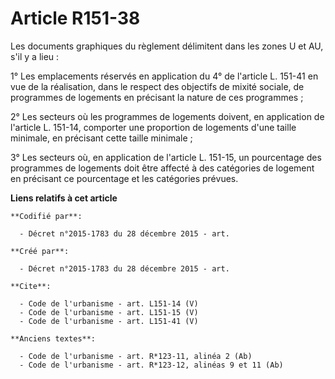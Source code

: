 # Article R151-38

Les documents graphiques du règlement délimitent dans les zones U et AU, s'il y a lieu : 

1° Les emplacements réservés en application du 4° de l'article L. 151-41 en vue de la réalisation, dans le respect des
objectifs de mixité sociale, de programmes de logements en précisant la nature de ces programmes ; 

2° Les secteurs où les programmes de logements doivent, en application de l'article L. 151-14, comporter une proportion de
logements d'une taille minimale, en précisant cette taille minimale ; 

3° Les secteurs où, en application de l'article L. 151-15, un pourcentage des programmes de logements doit être affecté à des
catégories de logement en précisant ce pourcentage et les catégories prévues.

**Liens relatifs à cet article**

	**Codifié par**:

	  - Décret n°2015-1783 du 28 décembre 2015 - art.

	**Créé par**:

	  - Décret n°2015-1783 du 28 décembre 2015 - art.

	**Cite**:

	  - Code de l'urbanisme - art. L151-14 (V)
	  - Code de l'urbanisme - art. L151-15 (V)
	  - Code de l'urbanisme - art. L151-41 (V)

	**Anciens textes**:

	  - Code de l'urbanisme - art. R*123-11, alinéa 2 (Ab)
	  - Code de l'urbanisme - art. R*123-12, alinéas 9 et 11 (Ab)
